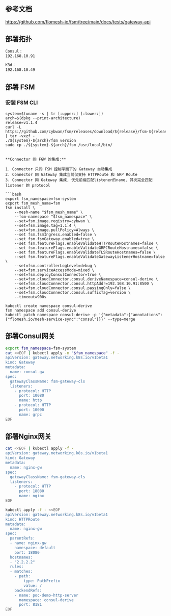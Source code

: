 ## 参考文档

https://github.com/flomesh-io/fsm/tree/main/docs/tests/gateway-api

## 部署拓扑

```bash
Consul：
192.168.10.91

K3d：
192.168.10.49
```

## 部署 FSM

### 安装 FSM CLI

``` shell
system=$(uname -s | tr [:upper:] [:lower:])
arch=$(dpkg --print-architecture)
release=v1.1.4
curl -L https://github.com/cybwan/fsm/releases/download/${release}/fsm-${release}-${system}-${arch}.tar.gz | tar -vxzf -
./${system}-${arch}/fsm version
sudo cp ./${system}-${arch}/fsm /usr/local/bin/
```

``` 部署 FSM 控制平面

**Connector 同 FGW 的集成:**

1. Connector 只同 FSM 控制平面下的 Gateway 自动集成
2. Connector 同 Gateway 集成当前仅支持 HTTPRoute 和 GRP Route
3. Connector 同 Gateway 集成, 优先前缀匹配listener的name, 其次完全匹配 listener 的 protocol

```bash
export fsm_namespace=fsm-system
export fsm_mesh_name=fsm
fsm install \
    --mesh-name "$fsm_mesh_name" \
    --fsm-namespace "$fsm_namespace" \
    --set=fsm.image.registry=cybwan \
    --set=fsm.image.tag=1.1.4 \
    --set=fsm.image.pullPolicy=Always \
    --set fsm.fsmIngress.enabled=false \
    --set fsm.fsmGateway.enabled=true \
    --set fsm.featureFlags.enableValidateHTTPRouteHostnames=false \
    --set fsm.featureFlags.enableValidateGRPCRouteHostnames=false \
    --set fsm.featureFlags.enableValidateTLSRouteHostnames=false \
    --set fsm.featureFlags.enableValidateGatewayListenerHostname=false \
    --set=fsm.controllerLogLevel=debug \
    --set=fsm.serviceAccessMode=mixed \
    --set=fsm.deployConsulConnector=true \
    --set=fsm.cloudConnector.consul.deriveNamespace=consul-derive \
    --set=fsm.cloudConnector.consul.httpAddr=192.168.10.91:8500 \
    --set=fsm.cloudConnector.consul.passingOnly=false \
    --set=fsm.cloudConnector.consul.suffixTag=version \
    --timeout=900s

kubectl create namespace consul-derive
fsm namespace add consul-derive
kubectl patch namespace consul-derive -p '{"metadata":{"annotations":{"flomesh.io/mesh-service-sync":"consul"}}}' --type=merge
```

## 部署Consul网关

```bash
export fsm_namespace=fsm-system
cat <<EOF | kubectl apply -n "$fsm_namespace" -f -
apiVersion: gateway.networking.k8s.io/v1beta1
kind: Gateway
metadata:
  name: consul-gw
spec:
  gatewayClassName: fsm-gateway-cls
  listeners:
    - protocol: HTTP
      port: 10080
      name: http
    - protocol: HTTP
      port: 10090
      name: grpc
EOF
```

## 部署Nginx网关

```bash
cat <<EOF | kubectl apply -f -
apiVersion: gateway.networking.k8s.io/v1beta1
kind: Gateway
metadata:
  name: nginx-gw
spec:
  gatewayClassName: fsm-gateway-cls
  listeners:
    - protocol: HTTP
      port: 18080
      name: nginx
EOF

kubectl apply -f - <<EOF
apiVersion: gateway.networking.k8s.io/v1beta1
kind: HTTPRoute
metadata:
  name: nginx-gw
spec:
  parentRefs:
  - name: nginx-gw
    namespace: default
    port: 18080
  hostnames:
  - "2.2.2.2"
  rules:
  - matches:
    - path:
        type: PathPrefix
        value: /
    backendRefs:
    - name: poc-demo-http-server
      namespace: consul-derive
      port: 8181
EOF
```
